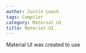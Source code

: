 ```yaml
---
author: Justin Leach
tags: Compiler
category: Material UI
title: Material UI
---
```


Material UI was created to use
